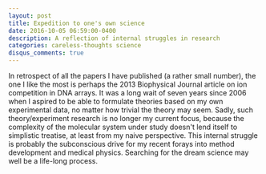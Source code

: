 ```yaml
---
layout: post
title: Expedition to one's own science
date: 2016-10-05 06:59:00-0400
description: A reflection of internal struggles in research
categories: careless-thoughts science
disqus_comments: true
---
```

In retrospect of all the papers I have published (a rather small number), the one I like the most is perhaps the 2013 Biophysical Journal article on ion competition in DNA arrays. It was a long wait of seven years since 2006 when I aspired to be able to formulate theories based on my own experimental data, no matter how trivial the theory may seem. Sadly, such theory/experiment research is no longer my current focus, because the complexity of the molecular system under study doesn't lend itself to simplistic treatise, at least from my naive perspective. This internal struggle is probably the subconscious drive for my recent forays into method development and medical physics. Searching for the dream science may well be a life-long process.

